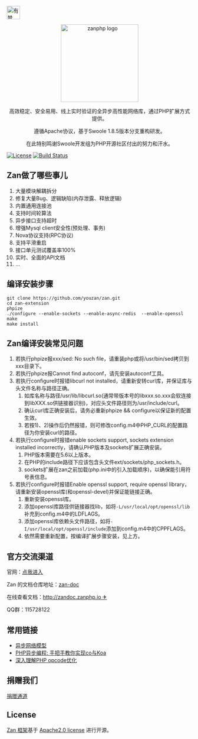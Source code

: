 <p>
<a href="https://github.com/youzan/"><img alt="有赞logo" width="36px" src="https://img.yzcdn.cn/public_files/2017/02/09/e84aa8cbbf7852688c86218c1f3bbf17.png" alt="youzan">
</p></a>
<p align="center">
    <img src="https://github.com/youzan/zanphp.io/blob/master/src/img/zan-logo-small@2x.png?raw=true" alt="zanphp logo" srcset="https://github.com/youzan/zanphp.io/blob/master/src/img/zan-logo-small.png?raw=true 1x, https://github.com/youzan/zanphp.io/blob/master/src/img/zan-logo-small@2x.png?raw=true 2x, https://github.com/youzan/zanphp.io/blob/master/src/img/zan-logo-small.png?raw=true" width="210" height="210">
</p>
<p align="center">高效稳定、安全易用、线上实时验证的全异步高性能网络库，通过PHP扩展方式提供。</p>
<p align="center">遵循Apache协议，基于Swoole 1.8.5版本分支重构研发。</p>
</p>
<p align="center">在此特别鸣谢Swoole开发组为PHP开源社区付出的努力和汗水。</p>

[![License](https://img.shields.io/badge/license-apache2-blue.svg)](LICENSE)
[![Build Status](https://api.travis-ci.org/youzan/zan.svg)](https://travis-ci.org/youzan/zan)


## Zan做了哪些事儿
1.  大量模块解耦拆分
2.  修复大量Bug、逻辑缺陷(内存泄露、释放逻辑)
3.  内置通用连接池
4.  支持时间轮算法
5.  异步接口支持超时
6.  增强Mysql client安全性(预处理、事务)
7.  Nova协议支持(RPC协议)
8.  支持平滑重启
9.  接口单元测试覆盖率100%
10. 实时、全面的API文档
11. ...



## 编译安装步骤
```
git clone https://github.com/youzan/zan.git
cd zan-extension
phpize
./configure --enable-sockets --enable-async-redis  --enable-openssl
make 
make install
```
## Zan编译安装常见问题
1.  若执行phpize报xxx/sed: No such file，请重装php或将/usr/bin/sed拷贝到xxx目录下。
2.  若执行phpize报Cannot find autoconf，请先安装autoconf工具。
3.  若执行configure时报错libcurl not installed，请重新安转curl库，并保证库与头文件名称与路径正确。
    1. 如库名称与路径/usr/lib/libcurl.so(通常带版本号的libxxx.so.xxx会软连接到libXXX.so供链接器识别)，对应头文件路径则为/usr/include/curl。
    2. 确认curl库正确安装后，请务必重新phpize && configure以保证新的配置生效。
    3. 若按1)、2)操作后仍然报错，则可修改config.m4中PHP_CURL的配置路径为你安装curl的路径。
4.  若执行configure时报错enable sockets support, sockets extension installed incorrectly，请确认PHP版本及sockets扩展正确安装。
    1. PHP版本需要在5.6以上版本。
    2. 在PHP的include路径下应该包含头文件ext/sockets/php_sockets.h。
    3. sockets扩展在zan之前加载(php.ini中的引入加载顺序)，以确保能引用符号表信息。
5.  若执行configure时报错Enable openssl support, require openssl library，请重新安装openssl库(和openssl-devel)并保证能链接正确。
    1. 重新安装openssl库。
    2. 添加openssl库路径供链接器找lib，如将```-L/usr/local/opt/openssl/lib```补充到config.m4中的LDFLAGS。
    3. 添加openssl库依赖头文件路径，如将```-I/usr/local/opt/openssl/include```添加到config.m4中的CPPFLAGS。
    4. 依然需要重新配置，按编译扩展步骤安装，见上方。

## 官方交流渠道
官网：[点我进入](http://zanphp.io)

Zan 的文档仓库地址：[zan-doc](https://github.com/youzan/zan-doc/)

在线查看文档：[http://zandoc.zanphp.io ✈](http://zandoc.zanphp.io)

QQ群：115728122


## 常用链接
- [异步网络模型](http://tech.youzan.com/yi-bu-wang-luo-mo-xing/)
- [PHP异步编程: 手把手教你实现co与Koa](https://github.com/youzan/php-co-koa) 
- [深入理解PHP opcode优化](http://tech.youzan.com/understanding-opcode-optimization-in-php/) 


## 捐赠我们
[捐赠通道](http://zanphp.io/donate)

## License

[Zan 框架](https://github.com/youzan/zan)基于 [Apache2.0 license](http://www.apache.org/licenses/LICENSE-2.0) 进行开源。

